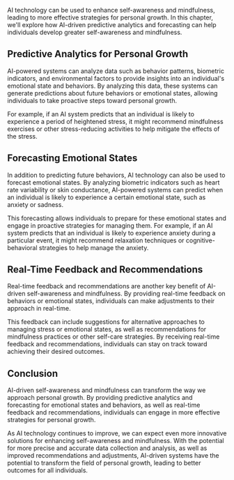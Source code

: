
AI technology can be used to enhance self-awareness and mindfulness, leading to more effective strategies for personal growth. In this chapter, we'll explore how AI-driven predictive analytics and forecasting can help individuals develop greater self-awareness and mindfulness.

Predictive Analytics for Personal Growth
----------------------------------------

AI-powered systems can analyze data such as behavior patterns, biometric indicators, and environmental factors to provide insights into an individual's emotional state and behaviors. By analyzing this data, these systems can generate predictions about future behaviors or emotional states, allowing individuals to take proactive steps toward personal growth.

For example, if an AI system predicts that an individual is likely to experience a period of heightened stress, it might recommend mindfulness exercises or other stress-reducing activities to help mitigate the effects of the stress.

Forecasting Emotional States
----------------------------

In addition to predicting future behaviors, AI technology can also be used to forecast emotional states. By analyzing biometric indicators such as heart rate variability or skin conductance, AI-powered systems can predict when an individual is likely to experience a certain emotional state, such as anxiety or sadness.

This forecasting allows individuals to prepare for these emotional states and engage in proactive strategies for managing them. For example, if an AI system predicts that an individual is likely to experience anxiety during a particular event, it might recommend relaxation techniques or cognitive-behavioral strategies to help manage the anxiety.

Real-Time Feedback and Recommendations
--------------------------------------

Real-time feedback and recommendations are another key benefit of AI-driven self-awareness and mindfulness. By providing real-time feedback on behaviors or emotional states, individuals can make adjustments to their approach in real-time.

This feedback can include suggestions for alternative approaches to managing stress or emotional states, as well as recommendations for mindfulness practices or other self-care strategies. By receiving real-time feedback and recommendations, individuals can stay on track toward achieving their desired outcomes.

Conclusion
----------

AI-driven self-awareness and mindfulness can transform the way we approach personal growth. By providing predictive analytics and forecasting for emotional states and behaviors, as well as real-time feedback and recommendations, individuals can engage in more effective strategies for personal growth.

As AI technology continues to improve, we can expect even more innovative solutions for enhancing self-awareness and mindfulness. With the potential for more precise and accurate data collection and analysis, as well as improved recommendations and adjustments, AI-driven systems have the potential to transform the field of personal growth, leading to better outcomes for all individuals.
